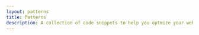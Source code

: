 ```yaml
---
layout: patterns
title: Patterns
description: A collection of code snippets to help you optmize your web projects.
---
```


